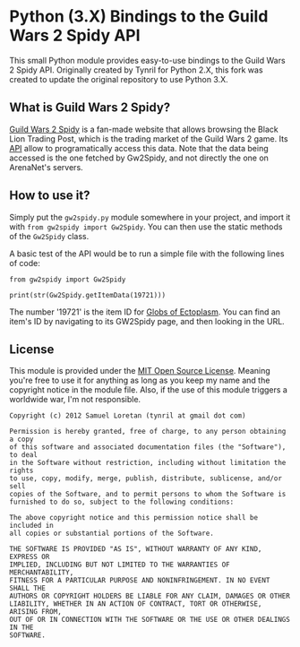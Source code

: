 Python (3.X) Bindings to the Guild Wars 2 Spidy API
=============================================

This small Python module provides easy-to-use bindings to the Guild Wars 2 Spidy API. Originally created by Tynril for Python 2.X, this fork was created to update the original repository to use Python 3.X.

What is Guild Wars 2 Spidy?
---------------------------

[Guild Wars 2 Spidy](http://www.gw2spidy.com) is a fan-made website that allows browsing the Black Lion Trading Post, which is the trading market of the Guild Wars 2 game. Its [API](https://github.com/rubensayshi/gw2spidy/wiki/API-v0.9) allow to programatically access this data. Note that the data being accessed is the one fetched by Gw2Spidy, and not directly the one on ArenaNet's servers.

How to use it?
--------------

Simply put the `gw2spidy.py` module somewhere in your project, and import it with `from gw2spidy import Gw2Spidy`. You can then use the static methods of the `Gw2Spidy` class.

A basic test of the API would be to run a simple file with the following lines of code:

    from gw2spidy import Gw2Spidy
    
    print(str(Gw2Spidy.getItemData(19721)))
    
The number '19721' is the item ID for [Globs of Ectoplasm](http://www.gw2spidy.com/item/19721). You can find an item's ID by navigating to its GW2Spidy page, and then looking in the URL.
    

License
-------

This module is provided under the [MIT Open Source License](http://opensource.org/licenses/MIT). Meaning you're free to use it for anything as long as you keep my name and the copyright notice in the module file. Also, if the use of this module triggers a worldwide war, I'm not responsible.

    Copyright (c) 2012 Samuel Loretan (tynril at gmail dot com)
    
    Permission is hereby granted, free of charge, to any person obtaining a copy
    of this software and associated documentation files (the "Software"), to deal
    in the Software without restriction, including without limitation the rights
    to use, copy, modify, merge, publish, distribute, sublicense, and/or sell
    copies of the Software, and to permit persons to whom the Software is
    furnished to do so, subject to the following conditions:
    
    The above copyright notice and this permission notice shall be included in
    all copies or substantial portions of the Software.
    
    THE SOFTWARE IS PROVIDED "AS IS", WITHOUT WARRANTY OF ANY KIND, EXPRESS OR
    IMPLIED, INCLUDING BUT NOT LIMITED TO THE WARRANTIES OF MERCHANTABILITY,
    FITNESS FOR A PARTICULAR PURPOSE AND NONINFRINGEMENT. IN NO EVENT SHALL THE
    AUTHORS OR COPYRIGHT HOLDERS BE LIABLE FOR ANY CLAIM, DAMAGES OR OTHER
    LIABILITY, WHETHER IN AN ACTION OF CONTRACT, TORT OR OTHERWISE, ARISING FROM,
    OUT OF OR IN CONNECTION WITH THE SOFTWARE OR THE USE OR OTHER DEALINGS IN THE
    SOFTWARE.
